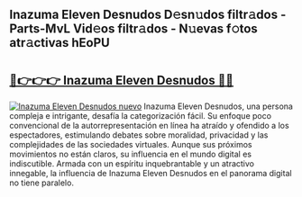 ## Inazuma Eleven Desnudos D𝚎sn𝚞dos filtr𝚊dos - Parts-MvL Vid𝚎os filtr𝚊dos - N𝚞evas f𝚘tos atr𝚊ctivas hEoPU

# <h2><a href="http://mbcr41n.tromn.icu/?c=Inazuma+Eleven+Desnudos">🔗👉👉👉 Inazuma Eleven Desnudos 🔗🔗</a></h2>

[![Inazuma Eleven Desnudos nuevo](https://i.imgur.com/pEAQMta.gif)](http://mbcr41n.tromn.icu/?c=Inazuma+Eleven+Desnudos)
Inazuma Eleven Desnudos, una persona compleja e intrigante, desafía la categorización fácil. Su enfoque poco convencional de la autorrepresentación en línea ha atraído y ofendido a los espectadores, estimulando debates sobre moralidad, privacidad y las complejidades de las sociedades virtuales. Aunque sus próximos movimientos no están claros, su influencia en el mundo digital es indiscutible. Armada con un espíritu inquebrantable y un atractivo innegable, la influencia de Inazuma Eleven Desnudos en el panorama digital no tiene paralelo.
